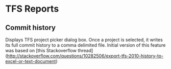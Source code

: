 # TFS Reports

## Commit history
Displays TFS project picker dialog box. Once a project is selected, it writes its full commit history to a comma delimited file.
Initial version of this feature was based on [this Stackoverflow thread] (http://stackoverflow.com/questions/10282506/export-tfs-2010-history-to-excel-or-text-document)
